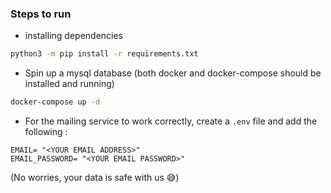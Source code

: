 ### Steps to run
- installing dependencies
```bash
python3 -m pip install -r requirements.txt
```
- Spin up a mysql database (both docker and docker-compose should be installed and running)
```bash
docker-compose up -d 
```
- For the mailing service to work correctly, create a `.env` file and add the following :
```text
EMAIL= "<YOUR EMAIL ADDRESS>"
EMAIL_PASSWORD= "<YOUR EMAIL PASSWORD>"
```
(No worries, your data is safe with us 😅)